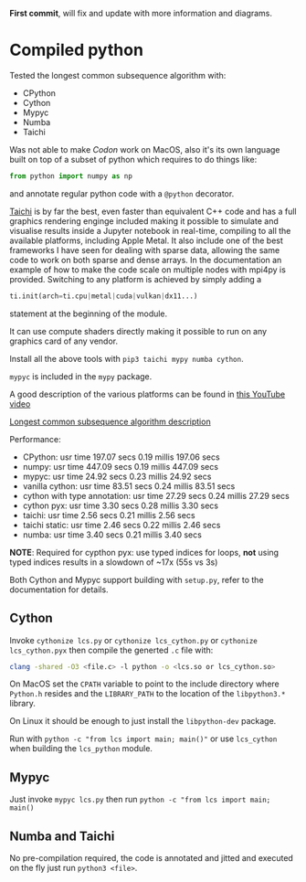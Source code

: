 
__First commit__, will fix and update with more information and diagrams.

# Compiled python

Tested the longest common subsequence algorithm with:

* CPython
* Cython
* Mypyc
* Numba
* Taichi

Was not able to make *Codon* work on MacOS, also it's its own language built on top of a subset of python
which requires to do things like:

```python
from python import numpy as np
```
and annotate regular python code with a `@python` decorator.

[Taichi](https://www.taichi-lang.org/) is by far the best, even faster than equivalent C++ code and has a full graphics rendering enginge included
making it possible to simulate and visualise results inside a Jupyter notebook in real-time, compiling to all the
available platforms, including Apple Metal. It also include one of the best frameworks I have seen for dealing with
sparse data, allowing the same code to work on both sparse and dense arrays. In the documentation an example of how
to make the code scale on multiple nodes with mpi4py is provided.
Switching to any platform is achieved by simply adding a
```python
ti.init(arch=ti.cpu|metal|cuda|vulkan|dx11...)
```
statement at the beginning of the module.

It can use compute shaders directly making it possible to run on any graphics card of any vendor.

Install all the above tools with `pip3 taichi mypy numba cython`.

`mypyc` is included in the `mypy` package.


A good description of the various platforms can be found in [this YouTube video](https://www.youtube.com/watch?v=umLZphwA-dw&ab_channel=DougMercer)

[Longest common subsequence algorithm description](https://www.programiz.com/dsa/longest-common-subsequence)

Performance:

* CPython:   usr time  197.07 secs    0.19 millis  197.06 secs
* numpy: usr time  447.09 secs    0.19 millis  447.09 secs
* mypyc: usr time   24.92 secs    0.23 millis   24.92 secs
* vanilla cython: usr time   83.51 secs    0.24 millis   83.51 secs
* cython with type annotation: usr time   27.29 secs    0.24 millis   27.29 secs
* cython pyx: usr time    3.30 secs    0.28 millis    3.30 secs
* taichi: usr time    2.56 secs    0.21 millis    2.56 secs
* taichi static: usr time    2.46 secs    0.22 millis    2.46 secs
* numba: usr time    3.40 secs    0.21 millis    3.40 secs

 __NOTE__: Required for cypthon pyx: use typed indices for loops, __not__ using typed indices
 results in a slowdown of ~17x (55s vs 3s)

Both Cython and Mypyc support building with `setup.py`, refer to the documentation for details.


## Cython

Invoke `cythonize lcs.py` or `cythonize lcs_cython.py` or `cythonize lcs_cython.pyx` then compile the generted
`.c` file with:

```sh
clang -shared -O3 <file.c> -l python -o <lcs.so or lcs_cython.so>
```
On MacOS set the `CPATH` variable to point to the include directory where `Python.h` resides and the
`LIBRARY_PATH` to the location of the `libpython3.*` library.

On Linux it should be enough to just install the `libpython-dev` package.

Run with `python -c "from lcs import main; main()"` or use `lcs_cython` when building the `lcs_python` module.

## Mypyc

Just invoke `mypyc lcs.py` then run `python -c "from lcs import main; main()`

## Numba and Taichi

No pre-compilation required, the code is annotated and jitted and executed on the fly just
run `python3 <file>`.
